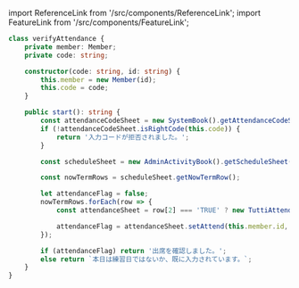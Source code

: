 import ReferenceLink from '/src/components/ReferenceLink';
import FeatureLink from '/src/components/FeatureLink';

<ReferenceLink href="/docs/attendance-management-system/reference/class/verifyAttendance"/>
<FeatureLink href="/docs/attendance-management-system/feature/class/verifyAttendance"/>

```ts title="/src/main.ts"
class verifyAttendance {
    private member: Member;
    private code: string;

    constructor(code: string, id: string) {
        this.member = new Member(id);
        this.code = code;
    }

    public start(): string {
        const attendanceCodeSheet = new SystemBook().getAttendanceCodeSheet();
        if (!attendanceCodeSheet.isRightCode(this.code)) {
            return '入力コードが拒否されました。';
        }

        const scheduleSheet = new AdminActivityBook().getScheduleSheet();

        const nowTermRows = scheduleSheet.getNowTermRow();

        let attendanceFlag = false;
        nowTermRows.forEach(row => {
            const attendanceSheet = row[2] === 'TRUE' ? new TuttiAttendanceBook().getSheet(row[4]) : new NormalAttendanceBook().getSheet(row[4]);

            attendanceFlag = attendanceSheet.setAttend(this.member.id, Number(row[5]));
        });

        if (attendanceFlag) return '出席を確認しました。';
        else return `本日は練習日ではないか、既に入力されています。`;
    }
}
```